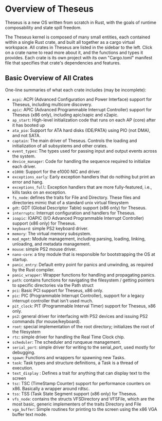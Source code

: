 # Overview of Theseus

Theseus is a new OS written from scratch in Rust, with the goals of runtime composability and state spill freedom.

The Theseus kernel is composed of many small entities, each contained within a single Rust crate, and built all together as a cargo virtual workspace. 
All crates in Theseus are listed in the sidebar to the left. Click on a crate name to read more about it, and the functions and types it provides.
Each crate is its own project with its own "Cargo.toml" manifest file that specifies that crate's dependencies and features.

## Basic Overview of All Crates

One-line summaries of what each crate includes (may be incomplete):

* `acpi`: ACPI (Advanced Configuration and Power Interface) support for Theseus, including multicore discovery.
* `apic`: APIC (Advanced Programmable Interrupt Controller) support for Theseus (x86 only), including apic/xapic and x2apic.
* `ap_start`: High-level initialization code that runs on each AP (core) after it has booted up
* `ata_pio`: Support for ATA hard disks (IDE/PATA) using PIO (not DMA), and not SATA.
* `captain`: The main driver of Theseus. Controls the loading and initialization of all subsystems and other crates.
* `event_types`: The types used for passing input and output events across the system.
* `device_manager`: Code for handling the sequence required to initialize each driver.
* `e1000`: Support for the e1000 NIC and driver.
* `exceptions_early`: Early exception handlers that do nothing but print an error and hang.
* `exceptions_full`: Exception handlers that are more fully-featured, i.e., kills tasks on an exception.
* `fs_node`: defines the traits for File and Directory. These files and directories mimic that of a standard unix virtual filesystem
* `gdt`: GDT (Global Descriptor Table) support (x86 only) for Theseus.
* `interrupts`: Interrupt configuration and handlers for Theseus. 
* `ioapic`: IOAPIC (I/O Advanced Programmable Interrupt Controller) support (x86 only) for Theseus.
* `keyboard`: simple PS2 keyboard driver.
* `memory`: The virtual memory subsystem.
* `mod_mgmt`: Module management, including parsing, loading, linking, unloading, and metadata management.
* `mouse`: simple PS2 mouse driver.
* `nano-core`: a tiny module that is responsible for bootstrapping the OS at startup.
* `panic_entry`: Default entry point for panics and unwinding, as required by the Rust compiler.
* `panic_wrapper`: Wrapper functions for handling and propagating panics.
* `path`: contains functions for navigating the filesystem / getting pointers to specific directories via the Path struct 
* `pci`: Basic PCI support for Theseus, x86 only.
* `pic`: PIC (Programmable Interrupt Controller), support for a legacy interrupt controller that isn't used much.
* `pit_clock`: PIT (Programmable Interval Timer) support for Theseus, x86 only.
* `ps2`: general driver for interfacing with PS2 devices and issuing PS2 commands (for mouse/keyboard).
* `root`: special implementation of the root directory; initializes the root of the filesystem
* `rtc`: simple driver for handling the Real Time Clock chip.
* `scheduler`: The scheduler and runqueue management.
* `serial_port`: simple driver for writing to the serial_port, used mostly for debugging.
* `spawn`: Functions and wrappers for spawning new Tasks.
* `task`: Task types and structure definitions, a Task is a thread of execution.
* `text_display` : Defines a trait for anything that can display text to the screen
* `tsc`: TSC (TimeStamp Counter) support for performance counters on x86. Basically a wrapper around rdtsc.
* `tss`: TSS (Task State Segment support (x86 only) for Theseus.
* `vfs_node`: contains the structs VFSDirectory and VFSFile, which are the most basic, generic implementers of the traits Directory and File
* `vga_buffer`: Simple routines for printing to the screen using the x86 VGA buffer text mode.
